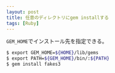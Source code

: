 ```yaml
---
layout: post
title: 任意のディレクトリにgem installする
tags: [Ruby]
---
```


`GEM_HOME`でインストール先を指定できる。

```sh
$ export GEM_HOME=${HOME}/lib/gems
$ export PATH=${GEM_HOME}/bin/:${PATH}
$ gem install fakes3
```
